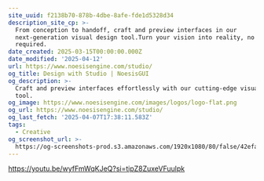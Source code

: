 ```yaml
---
site_uuid: f2138b70-878b-4dbe-8afe-fde1d5328d34
description_site_cp: >-
  From conception to handoff, craft and preview interfaces in our
  next-generation visual design tool.Turn your vision into reality, no coding
  required.
date_created: 2025-03-15T00:00:00.000Z
date_modified: '2025-04-12'
url: https://www.noesisengine.com/studio/
og_title: Design with Studio | NoesisGUI
og_description: >-
  Craft and preview interfaces effortlessly with our cutting-edge visual design
  tool.
og_image: https://www.noesisengine.com/images/logos/logo-flat.png
og_url: https://www.noesisengine.com/studio/
og_last_fetch: '2025-04-07T17:38:11.583Z'
tags:
  - Creative
og_screenshot_url: >-
  https://og-screenshots-prod.s3.amazonaws.com/1920x1080/80/false/42efaffc980c613d6023776ce922a9009e76c4cfe1549c846820c1db7d66807b.jpeg
---
```




https://youtu.be/wyfFmWqKJeQ?si=tipZ8ZuxeVFuulpk